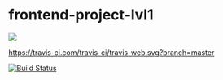 # frontend-project-lvl1

<a href="https://codeclimate.com/github/codeclimate/codeclimate/maintainability"><img src="https://api.codeclimate.com/v1/badges/a99a88d28ad37a79dbf6/maintainability" /></a>

https://travis-ci.com/travis-ci/travis-web.svg?branch=master

[![Build Status](https://travis-ci.org/Evgenymir/frontend-project-lvl1.svg?branch=master)](https://travis-ci.org/Evgenymir/frontend-project-lvl1)